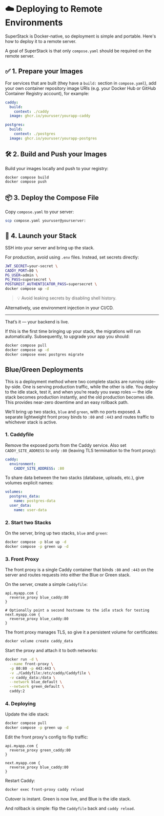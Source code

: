 # ☁️ Deploying to Remote Environments

SuperStack is Docker-native, so deployment is simple and portable. Here's how
to deploy it to a remote server.

A goal of SuperStack is that only `compose.yaml` should be required on the
remote server.

## ✅ 1. Prepare your Images

For services that are built (they have a `build:` section in `compose.yaml`),
add your own container repository image URIs (e.g. your Docker Hub or GitHub
Container Registry account), for example:

```yaml title="compose.yaml"
caddy:
  build:
    context: ./caddy
  image: ghcr.io/youruser/yourapp-caddy

postgres:
  build:
    context: ./postgres
  image: ghcr.io/youruser/yourapp-postgres
```

## 🛠️ 2. Build and Push your Images

Build your images locally and push to your registry:

```sh
docker compose build
docker compose push
```

## 📦 3. Deploy the Compose File

Copy `compose.yaml` to your server:

```sh
scp compose.yaml youruser@yourserver:
```

## 🚀 4. Launch your Stack

SSH into your server and bring up the stack.

For production, avoid using `.env` files. Instead, set secrets directly:

```sh title=".env"
JWT_SECRET=your-secret \
CADDY_PORT=80 \
PG_USER=admin \
PG_PASS=supersecret \
POSTGREST_AUTHENTICATOR_PASS=supersecret \
docker compose up -d
```

> 💡 Avoid leaking secrets by disabling shell history.

Alternatively, use environment injection in your CI/CD.

---

That’s it — your backend is live.

If this is the first time bringing up your stack, the migrations will run
automatically. Subsequently, to upgrade your app you should:

```sh
docker compose pull
docker compose up -d
docker compose exec postgres migrate
```

## Blue/Green Deployments

This is a deployment method where two complete stacks are running side-by-side.
One is serving production traffic, while the other is idle. You deploy to the
idle stack, test it, and when you’re ready you swap roles — the idle stack
becomes production instantly, and the old production becomes idle. This
provides near-zero downtime and an easy rollback path.

We’ll bring up two stacks, `blue` and `green`, with no ports exposed. A
separate lightweight front proxy binds to `:80` and `:443` and routes traffic
to whichever stack is active.

### 1. Caddyfile

Remove the exposed ports from the Caddy service. Also set `CADDY_SITE_ADDRESS`
to only `:80` (leaving TLS termination to the front proxy):

```yaml title="compose.yaml"
caddy:
  environment:
    CADDY_SITE_ADDRESS: :80
```

To share data between the two stacks (database, uploads, etc.), give volumes
explicit names:

```yaml title="compose.yaml"
volumes:
  postgres_data:
    name: postgres-data
  user_data:
    name: user-data
```

### 2. Start two Stacks

On the server, bring up two stacks, `blue` and `green`:

```sh
docker compose -p blue up -d
docker compose -p green up -d
```

### 3. Front Proxy

The front proxy is a single Caddy container that binds `:80` and `:443` on the
server and routes requests into either the Blue or Green stack.

On the server, create a simple `Caddyfile`:

```caddyfile title="Caddyfile"
api.myapp.com {
  reverse_proxy blue_caddy:80
}

# Optionally point a second hostname to the idle stack for testing
next.myapp.com {
  reverse_proxy blue_caddy:80
}
```

The front proxy manages TLS, so give it a persistent volume for certificates:

```sh
docker volume create caddy_data
```

Start the proxy and attach it to both networks:

```sh
docker run -d \
  --name front-proxy \
  -p 80:80 -p 443:443 \
  -v ./Caddyfile:/etc/caddy/Caddyfile \
  -v caddy_data:/data \
  --network blue_default \
  --network green_default \
  caddy:2
```

### 4. Deploying

Update the idle stack:

```sh
docker compose pull
docker compose -p green up -d
```

Edit the front proxy's config to flip traffic:

```caddyfile title="Caddyfile"
api.myapp.com {
  reverse_proxy green_caddy:80
}

next.myapp.com {
  reverse_proxy blue_caddy:80
}
```

Restart Caddy:

```sh
docker exec front-proxy caddy reload
```

Cutover is instant. Green is now live, and Blue is the idle stack.

And rollback is simple: flip the `Caddyfile` back and `caddy reload`.
